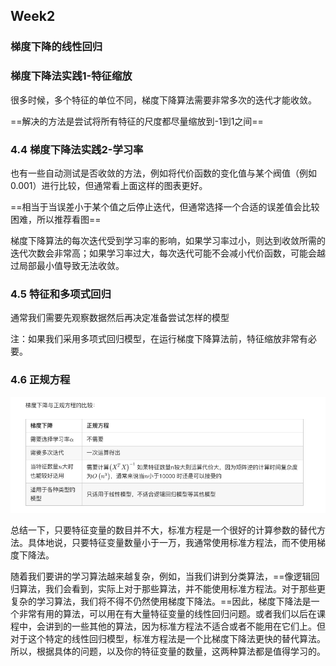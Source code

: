 ## Week2

### 梯度下降的线性回归

### 梯度下降法实践1-特征缩放

很多时候，多个特征的单位不同，梯度下降算法需要非常多次的迭代才能收敛。

==解决的方法是尝试将所有特征的尺度都尽量缩放到-1到1之间==

### 4.4 梯度下降法实践2-学习率

也有一些自动测试是否收敛的方法，例如将代价函数的变化值与某个阀值（例如0.001）进行比较，但通常看上面这样的图表更好。

==相当于当误差小于某个值之后停止迭代，但通常选择一个合适的误差值会比较困难，所以推荐看图==

梯度下降算法的每次迭代受到学习率的影响，如果学习率过小，则达到收敛所需的迭代次数会非常高；如果学习率过大，每次迭代可能不会减小代价函数，可能会越过局部最小值导致无法收敛。

### 4.5 特征和多项式回归

通常我们需要先观察数据然后再决定准备尝试怎样的模型

注：如果我们采用多项式回归模型，在运行梯度下降算法前，特征缩放非常有必要。

### 4.6 正规方程

<img src="https://raw.githubusercontent.com/erdengk/picGo/main/img/202208191622540.png" alt="image-20220819162236452" style="zoom:200%;" />

总结一下，只要特征变量的数目并不大，标准方程是一个很好的计算参数的替代方法。具体地说，只要特征变量数量小于一万，我通常使用标准方程法，而不使用梯度下降法。

随着我们要讲的学习算法越来越复杂，例如，当我们讲到分类算法，==像逻辑回归算法，我们会看到，实际上对于那些算法，并不能使用标准方程法。对于那些更复杂的学习算法，我们将不得不仍然使用梯度下降法。==因此，梯度下降法是一个非常有用的算法，可以用在有大量特征变量的线性回归问题。或者我们以后在课程中，会讲到的一些其他的算法，因为标准方程法不适合或者不能用在它们上。但对于这个特定的线性回归模型，标准方程法是一个比梯度下降法更快的替代算法。所以，根据具体的问题，以及你的特征变量的数量，这两种算法都是值得学习的。
